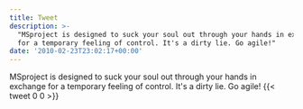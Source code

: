 ```yaml
---
title: Tweet
description: >-
  "MSproject is designed to suck your soul out through your hands in exchange
  for a temporary feeling of control. It's a dirty lie. Go agile!"
date: '2010-02-23T23:02:17+00:00'
---
```

MSproject is designed to suck your soul out through your hands in exchange for a temporary feeling of control. It's a dirty lie. Go agile!
      {{< tweet 0 0 >}}
    
